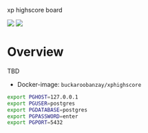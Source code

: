 
xp highscore board

![](https://github.com/thomasrudin-mt/xp-highscore/workflows/jshint/badge.svg)
![](https://github.com/thomasrudin-mt/xp-highscore/workflows/docker/badge.svg)


# Overview

TBD

* Docker-image: `buckaroobanzay/xphighscore`

```bash
export PGHOST=127.0.0.1
export PGUSER=postgres
export PGDATABASE=postgres
export PGPASSWORD=enter
export PGPORT=5432

```
